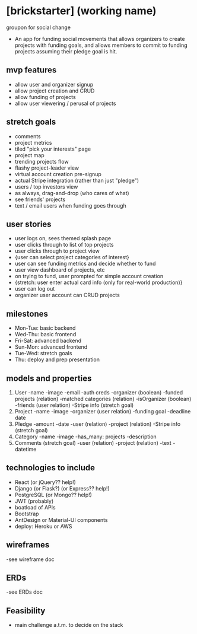 # [brickstarter] (working name)
groupon for social change
- An app for funding social movements that allows organizers to create projects with funding goals, and allows members to commit to funding projects assuming their pledge goal is hit.



## mvp features
- allow user and organizer signup
- allow project creation and CRUD
- allow funding of projects
- allow user viewering / perusal of projects

## stretch goals
- comments
- project metrics
- tiled "pick your interests" page
- project map
- trending projects flow
- flashy project-leader view
- virtual account creation pre-signup
- actual Stripe integration (rather than just "pledge")
- users / top investors view
- as always, drag-and-drop (who cares of what)
- see friends' projects
- text / email users when funding goes through

## user stories
- user logs on, sees themed splash page
- user clicks through to list of top projects
- user clicks through to project view
- {user can select project categories of interest}
- user can see funding metrics and decide whether to fund
- user view dashboard of projects, etc
- on trying to fund, user prompted for simple account creation
- {stretch: user enter actual card info (only for real-world production)}
- user can log out
- organizer user account can CRUD projects

## milestones
- Mon-Tue: basic backend
- Wed-Thu: basic frontend
- Fri-Sat: advanced backend
- Sun-Mon: advanced frontend
- Tue-Wed: stretch goals
- Thu: deploy and prep presentation

## models and properties
1. User
  -name
  -image
  -email
  -auth creds
  -organizer (boolean)
  -funded projects (relation)
  -matched categories (relation)
  -isOrganizer (boolean)
  -friends (user relation)
  -Stripe info (stretch goal)
2. Project
  -name
  -image
  -organizer (user relation)
  -funding goal
  -deadline date
3. Pledge
  -amount
  -date
  -user (relation)
  -project (relation)
  -Stripe info (stretch goal)
4. Category
  -name
  -image
  -has_many: projects
  -description
5. Comments (stretch goal)
  -user (relation)
  -project (relation)
  -text
  -datetime


## technologies to include
- React (or jQuery??  help!)
- Django (or Flask?) (or Express??  help!)
- PostgreSQL (or Mongo??  help!)
- JWT (probably)
- boatload of APIs
- Bootstrap
- AntDesign or Material-UI components
- deploy: Heroku or AWS

## wireframes
-see wireframe doc

## ERDs
-see ERDs doc

## Feasibility
- main challenge a.t.m. to decide on the stack
